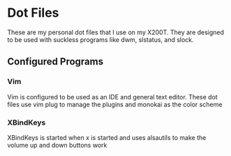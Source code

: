 # Dot Files

These are my personal dot files that I use on my X200T. They are designed to be used with
suckless programs like dwm, slstatus, and slock.

## Configured Programs

### Vim

Vim is configured to be used as an IDE and general text editor. These dot files use vim plug to manage
the plugins and monokai as the color scheme

### XBindKeys

XBindKeys is started when x is started and uses alsautils to make the volume up and down buttons work

